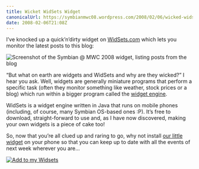 ```yaml
---
title: Wicket WidSets Widget
canonicalUrl: https://symbianmwc08.wordpress.com/2008/02/06/wicked-widsets-widget/
date: 2008-02-06T21:08Z
---
```

I’ve knocked up a quick’n’dirty widget on [WidSets.com](https://web.archive.org/web/20080206164315/https://www.widsets.com/) which lets you monitor the latest posts to this blog:

![Screenshot of the Symbian @ MWC 2008 widget, listing posts from the blog](/media/symbian-mwc-2008/widget.png)

“But what on earth are widgets and WidSets and why are they wicked?” I hear you ask. Well, widgets are generally miniature programs that perform a specific task (often they monitor something like weather, stock prices or a blog) which run within a bigger program called the [widget engine](http://en.wikipedia.org/wiki/Widget_engine).

WidSets is a widget engine written in Java that runs on mobile phones (including, of course, many Symbian OS-based ones :P). It’s free to download, straight-forward to use and, as I have now discovered, making your own widgets is a piece of cake too!

So, now that you’re all clued up and raring to go, why not install [our little widget](https://web.archive.org/web/20080512091619/http://www.widsets.com/widget/181381079/) on your phone so that you can keep up to date with all the events of next week wherever you are...

[![Add to my Widsets](/media/symbian-mwc-2008/add-widset.gif)](http://www.widsets.com/addwidgets?0._id=181381079)
<!-- Original URL above was: http://www.widsets.com/addwidgets?0._id=181381079 -->
<!-- Image retrieved from Internet Archive. Source: https://web.archive.org/web/20080215074839if_/http://www.widsets.com/images/promote/large.gif -->
